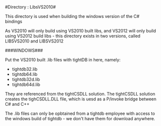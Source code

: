 #Directory : LibsVS2010#

This directory is used when building the windows version of the C# bindings  

As VS2010 will only build using VS2010 built libs, and VS2012 will only build using VS2012 build libs - this directory exists in two versions, called LIBSVS2010 and LIBSVS2012

###WINDOWS###

Put the VS2010 built .lib files with tightDB in here, namely:

- tightdb32.lib
- tightdb64.lib
- tightdb32d.lib
- tightdb64d.lib

They are referenced from the tightCSDLL solution. The tightCSDLL solution creates the tighCSDLL.DLL file, which is uesd as a P/invoke bridge between C# and C++

The .lib files can only be opbtained from a tightdb employee with access to the windows build of tightdb - we don't have them for download anywhere.
